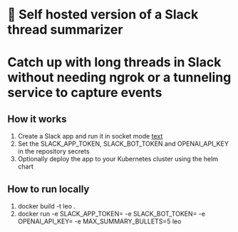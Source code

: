 # 🦁 Self hosted version of a Slack thread summarizer
# Catch up with long threads in Slack without needing ngrok or a tunneling service to capture events

## How it works

1. Create a Slack app and run it in socket mode [text](https://api.slack.com/apis/socket-mode)
2. Set the  SLACK_APP_TOKEN, SLACK_BOT_TOKEN and OPENAI_API_KEY in the repository secrets
3. Optionally deploy the app to your Kubernetes cluster using the helm chart

## How to run locally

1. docker build -t leo .
2. docker run -e SLACK_APP_TOKEN=<token> -e SLACK_BOT_TOKEN=<token> -e OPENAI_API_KEY=<token> -e MAX_SUMMARY_BULLETS=5 leo

